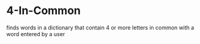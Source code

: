 # 4-In-Common
finds words in a dictionary that contain 4 or more letters in common with a word entered by a user
